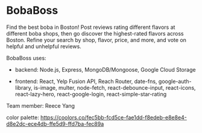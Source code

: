 # BobaBoss

Find the best boba in Boston! Post reviews rating different flavors at different boba shops, then go discover the highest-rated flavors across Boston. Refine your search by shop, flavor, price, and more, and vote on helpful and unhelpful reviews.

BobaBoss uses:

- backend: Node.js, Express, MongoDB/Mongoose, Google Cloud Storage

- frontend: React, Yelp Fusion API, Reach Router, date-fns, google-auth-library, is-image, multer, node-fetch, react-debounce-input, react-icons, react-lazy-hero, react-google-login, react-simple-star-rating

Team member: Reece Yang

color palette: https://coolors.co/fec5bb-fcd5ce-fae1dd-f8edeb-e8e8e4-d8e2dc-ece4db-ffe5d9-ffd7ba-fec89a
